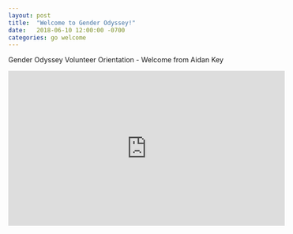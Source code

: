```yaml
---
layout: post
title:  "Welcome to Gender Odyssey!"
date:   2018-06-10 12:00:00 -0700
categories: go welcome
---
```

Gender Odyssey Volunteer Orientation - Welcome from Aidan Key

<iframe width="560" height="315" src="https://www.youtube.com/embed/3RJPwl56KoU?rel=0" frameborder="0" allow="autoplay; encrypted-media" allowfullscreen></iframe>
